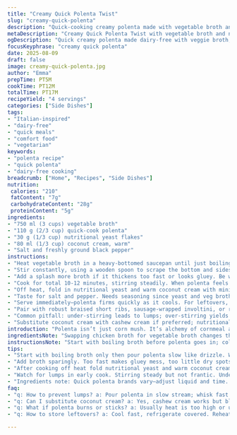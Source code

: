 ```yaml
---
title: "Creamy Quick Polenta Twist"
slug: "creamy-quick-polenta"
description: "Quick-cooking creamy polenta made with vegetable broth and nutritional yeast in place of parmesan for a dairy-free edge. Adjust liquid for texture, stir constantly to avoid lumps. Incorporates coconut cream instead of heavy cream, adding subtle richness without overpowering. Slightly longer simmer for deeper flavor, but watch for sticking. Best served immediately with braised meats or roasted veg. Tips on visual cues and common pitfalls included."
metaDescription: "Creamy Quick Polenta Twist with vegetable broth and nutritional yeast brings dairy-free richness; coconut cream adds silkiness. Stirs, textures, and timing matter."
ogDescription: "Quick creamy polenta made dairy-free with veggie broth, nutritional yeast, coconut cream. Watch popping sounds, texture changes, don’t rush stirring. Serve fast."
focusKeyphrase: "creamy quick polenta"
date: 2025-08-09
draft: false
image: creamy-quick-polenta.jpg
author: "Emma"
prepTime: PT5M
cookTime: PT12M
totalTime: PT17M
recipeYield: "4 servings"
categories: ["Side Dishes"]
tags:
- "Italian-inspired"
- "dairy-free"
- "quick meals"
- "comfort food"
- "vegetarian"
keywords:
- "polenta recipe"
- "quick polenta"
- "dairy-free cooking"
breadcrumb: ["Home", "Recipes", "Side Dishes"]
nutrition: 
 calories: "210"
 fatContent: "7g"
 carbohydrateContent: "28g"
 proteinContent: "5g"
ingredients:
- "750 ml (3 cups) vegetable broth"
- "110 g (2/3 cup) quick-cook polenta"
- "30 g (1/3 cup) nutritional yeast flakes"
- "80 ml (1/3 cup) coconut cream, warm"
- "Salt and freshly ground black pepper"
instructions:
- "Heat vegetable broth in a heavy-bottomed saucepan until just boiling. Pour polenta in a slow stream, whisking vigorously to prevent lumps. Reduce heat to low immediately; polenta should bubble gently, not roar."
- "Stir constantly, using a wooden spoon to scrape the bottom and sides. Texture will start thickening at about 8 minutes; listen for a soft popping sound, signaling solubilization."
- "Add a splash more broth if it thickens too fast or looks gluey. Be wary of dry patches on the pot’s bottom—they burn fast and ruin texture."
- "Cook for total 10-12 minutes, stirring steadily. When polenta feels creamy but firm, pull off heat."
- "Off heat, fold in nutritional yeast and warm coconut cream with minimal stirring; avoid over-mixing or it loses silkiness."
- "Taste for salt and pepper. Needs seasoning since yeast and veg broth are milder than cheese and chicken stock."
- "Serve immediately—polenta firms quickly as it cools. For leftovers, reheat gently with splash of broth or water."
- "Pair with robust braised short ribs, sausage-wrapped involtini, or roasted root vegetables; avoids dairy but keeps umami punch."
- "Common pitfall: under-stirring leads to lumps; over-stirring yields gluey mess. I’ve burned polenta trying to rush—patience is key here."
- "Substitute coconut cream with cashew cream if preferred; nutritional yeast can be replaced by finely grated pecorino if dairy isn’t an issue."
introduction: "Polenta isn’t just corn mush. It’s alchemy of cornmeal and liquid, coaxed into creamy goodness. I’ve done the quick versions, the slow, stood over bubbling pots, whisking away lumps. There’s a rhythm. A sound. The light sputter that tells you it’s barely cooking, then a thickening that snaps your wrist if you’re not careful. I swapped chicken broth for veggie stock once—added depth without heaviness. Nutritional yeast for parmesan? Odd, but works if you want dairy-free. Coconut cream instead of heavy cream brings this subtle sweetness and smoothness that’s addicting. Watch the heat—too fierce and you scorch the bottom; too gentle and you get glue. You want this luscious, slightly firm, silky texture. It demands attention but rewards patience."
ingredientsNote: "Swapping chicken broth for vegetable broth changes the game; less fat, more vegetal background, but beware weaker flavor. Use quality broth or homemade—no cube shortcuts here. Quick polenta varies by brand – some need more liquid or time. Adjust accordingly. Nutritional yeast replaces parmesan’s salty, cheesy umami but less punchy—season with salt cautiously. Coconut cream is thicker than regular coconut milk; warm it gently before adding, prevents cold lumps and helps meld with polenta. Cream alternatives? Cashew cream works too but needs blending and straining prep. Polenta texture depends on liquid ratios—don’t rush adding broth to avoid glue or dryness. A heavy-bottom pan distributes heat evenly; nonstick can help but I prefer classic pans for controlled browning."
instructionsNote: "Start with boiling broth before polenta goes in; cold liquid equals instant lumps. Pour polenta slowly, whisk continuously at first to stop clumps licking the bottom. Once thickened, switch to wooden spoon; a wooden tool feels better, less drag. Keep the fire low—polenta needs gentle coaxing, not intensity. Listen for gentle popping sounds—a sign the starches are cooking properly; silence means undercooked, loud roar means scorch. Stirring helps prevent lumps and burnt bits but don’t obsess; some subtle texture is nice. Add broth sparingly to keep creamy but not runny consistency; better to thin with splash than fix glue later. Removing promptly stops cooking; fold in yeast and cream off heat to keep fluff and silk, not dense paste. Season last, tastes are different from cheese versions. Serve fast—the stuff sets quickly and becomes stiff. For leftovers, reheating with splash of liquid loosens it back up. Trust your senses, not the clock."
tips:
- "Start with boiling broth only then pour polenta slow like drizzle. Whisk fast first couple minutes—stop lumps from settling bottom. Switch to wooden spoon once thick; less drag feels better. Keep heat low always—polenta is delicate. Listen close for tiny pop sounds. If silent—undercooked, loud roar means scorching; move quick sides and bottom."
- "Add broth sparingly. Too fast makes gluey mess, too little dry spots burn. Spot dryness? Splash more broth, stir in gently. Avoid slapping down heat—polenta wants coaxing. After about 8 minutes texture thickens, and small pops start; that sound tells starch breaking down; feel spoon resistance to judge creaminess."
- "After cooking off heat fold nutritional yeast and warm coconut cream gently. Don’t beat or want glue. Yeast adds cheesy umami without dairy bite. Coconut cream gives silkiness but cold lumps kill mouthfeel. If prefer cashew cream sub but prep needed—blend and strain. Salt carefully late; yeast and veg broth mild; taste often."
- "Watch for lumps in early cook. Stirring steady but not frantic. Under-stirring lumps trap, over-stirring makes pasty glue. I’ve burned pot rush stirring; patience rewarded. Remove from heat at thick but still creamy stage; residual heat firms fast. Serve immediately or reheat with broth or water splash."
- "Ingredients note: Quick polenta brands vary—adjust liquid and time. Vegetable broth lower fat than chicken stock; flavor lighter but fresh vegetal. Use good broth, no cubes. Heavy-bottom pan best for even heat. Nonstick OK but I prefer thick pan; heat control matters. Timing and senses trump timers; smell, sound, texture guide more than minutes."
faq:
- "q: How to prevent lumps? a: Pour polenta in slow stream; whisk fast first few minutes; constant stir prevents clumps. Cold broth or dumping polenta fast causes lumps; use wooden spoon after thickening to scrape sides and bottom."
- "q: Can I substitute coconut cream? a: Yes, cashew cream works but blend and strain to avoid grit. Heavy cream if not dairy-free. Warm the cream to avoid cold lumps in mix; adds silk texture without breaking polenta consistency."
- "q: What if polenta burns or sticks? a: Usually heat is too high or under-stirring leaves dry spots. Lower temperature as soon as polenta added. Stir with wooden spoon scraping bottom regularly. Add splash broth to loosen any sticking areas immediately."
- "q: How to store leftovers? a: Cool fast, refrigerate covered. Reheat gently with splash of broth or water; stir to loosen. Freezing possible but texture changes, more glue likely. Avoid reheating dry or high heat; polenta firms and clumps fast when cold."

---
```

